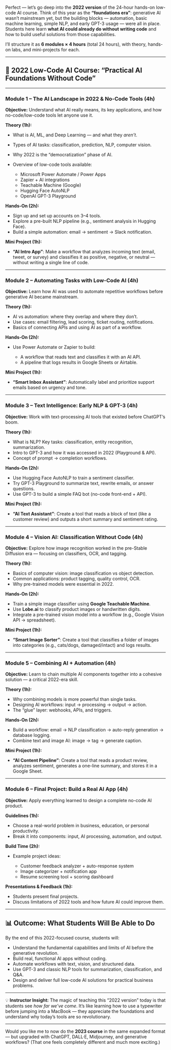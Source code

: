 Perfect — let’s go deep into the **2022 version** of the 24-hour hands-on low-code AI course. Think of this year as the **“foundations era”**: generative AI wasn’t mainstream yet, but the building blocks — automation, basic machine learning, simple NLP, and early GPT-3 usage — were all in place. Students here learn **what AI could already do without writing code** and how to build useful solutions from those capabilities.

I’ll structure it as **6 modules × 4 hours** (total 24 hours), with theory, hands-on labs, and mini-projects for each.

---

## 🧠 2022 Low-Code AI Course: “Practical AI Foundations Without Code”

---

### **Module 1 – The AI Landscape in 2022 & No-Code Tools (4h)**

**Objective:** Understand what AI really means, its key applications, and how no-code/low-code tools let anyone use it.

**Theory (1h):**

* What is AI, ML, and Deep Learning — and what they *aren’t*.
* Types of AI tasks: classification, prediction, NLP, computer vision.
* Why 2022 is the “democratization” phase of AI.
* Overview of low-code tools available:

  * Microsoft Power Automate / Power Apps
  * Zapier + AI integrations
  * Teachable Machine (Google)
  * Hugging Face AutoNLP
  * OpenAI GPT-3 Playground

**Hands-On (2h):**

* Sign up and set up accounts on 3–4 tools.
* Explore a pre-built NLP pipeline (e.g., sentiment analysis in Hugging Face).
* Build a simple automation: email → sentiment → Slack notification.

**Mini Project (1h):**

* **“AI Intro App”**: Make a workflow that analyzes incoming text (email, tweet, or survey) and classifies it as positive, negative, or neutral — without writing a single line of code.

---

### **Module 2 – Automating Tasks with Low-Code AI (4h)**

**Objective:** Learn how AI was used to automate repetitive workflows before generative AI became mainstream.

**Theory (1h):**

* AI vs automation: where they overlap and where they don’t.
* Use cases: email filtering, lead scoring, ticket routing, notifications.
* Basics of connecting APIs and using AI as part of a workflow.

**Hands-On (2h):**

* Use Power Automate or Zapier to build:

  * A workflow that reads text and classifies it with an AI API.
  * A pipeline that logs results in Google Sheets or Airtable.

**Mini Project (1h):**

* **“Smart Inbox Assistant”**: Automatically label and prioritize support emails based on urgency and tone.

---

### **Module 3 – Text Intelligence: Early NLP & GPT-3 (4h)**

**Objective:** Work with text-processing AI tools that existed before ChatGPT’s boom.

**Theory (1h):**

* What is NLP? Key tasks: classification, entity recognition, summarization.
* Intro to GPT-3 and how it was accessed in 2022 (Playground & API).
* Concept of prompt → completion workflows.

**Hands-On (2h):**

* Use Hugging Face AutoNLP to train a sentiment classifier.
* Try GPT-3 Playground to summarize text, rewrite emails, or answer questions.
* Use GPT-3 to build a simple FAQ bot (no-code front-end + API).

**Mini Project (1h):**

* **“AI Text Assistant”**: Create a tool that reads a block of text (like a customer review) and outputs a short summary and sentiment rating.

---

### **Module 4 – Vision AI: Classification Without Code (4h)**

**Objective:** Explore how image recognition worked in the pre-Stable Diffusion era — focusing on classifiers, OCR, and tagging.

**Theory (1h):**

* Basics of computer vision: image classification vs object detection.
* Common applications: product tagging, quality control, OCR.
* Why pre-trained models were essential in 2022.

**Hands-On (2h):**

* Train a simple image classifier using **Google Teachable Machine**.
* Use **Lobe.ai** to classify product images or handwritten digits.
* Integrate a pre-trained vision model into a workflow (e.g., Google Vision API → spreadsheet).

**Mini Project (1h):**

* **“Smart Image Sorter”**: Create a tool that classifies a folder of images into categories (e.g., cats/dogs, damaged/intact) and logs results.

---

### **Module 5 – Combining AI + Automation (4h)**

**Objective:** Learn to chain multiple AI components together into a cohesive solution — a critical 2022-era skill.

**Theory (1h):**

* Why combining models is more powerful than single tasks.
* Designing AI workflows: input → processing → output → action.
* The “glue” layer: webhooks, APIs, and triggers.

**Hands-On (2h):**

* Build a workflow: email → NLP classification → auto-reply generation → database logging.
* Combine text and image AI: image → tag → generate caption.

**Mini Project (1h):**

* **“AI Content Pipeline”**: Create a tool that reads a product review, analyzes sentiment, generates a one-line summary, and stores it in a Google Sheet.

---

### **Module 6 – Final Project: Build a Real AI App (4h)**

**Objective:** Apply everything learned to design a complete no-code AI product.

**Guidelines (1h):**

* Choose a real-world problem in business, education, or personal productivity.
* Break it into components: input, AI processing, automation, and output.

**Build Time (2h):**

* Example project ideas:

  * Customer feedback analyzer + auto-response system
  * Image categorizer + notification app
  * Resume screening tool + scoring dashboard

**Presentations & Feedback (1h):**

* Students present final projects.
* Discuss limitations of 2022 tools and how future AI could improve them.

---

## 📊 Outcome: What Students Will Be Able to Do

By the end of this 2022-focused course, students will:

* Understand the fundamental capabilities and limits of AI before the generative revolution.
* Build real, functional AI apps without coding.
* Automate workflows with text, vision, and structured data.
* Use GPT-3 and classic NLP tools for summarization, classification, and Q&A.
* Design and deliver full low-code AI solutions for practical business problems.

---

💡 **Instructor Insight:** The magic of teaching this “2022 version” today is that students see *how far we’ve come*. It’s like learning how to use a typewriter before jumping into a MacBook — they appreciate the foundations and understand why today’s tools are so revolutionary.

---

Would you like me to now do the **2023 course** in the same expanded format — but upgraded with ChatGPT, DALL·E, Midjourney, and generative workflows? (That one feels completely different and much more exciting.)
